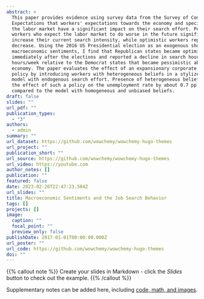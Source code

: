 ```yaml
---
abstract: >
  This paper provides evidence using survey data from the Survey of Consumer
  Expectations that workers' expectations towards the economy and specifically
  the labor market have a significant impact on their search effort. Pessimistic
  workers who expect the labor market to do worse in the future significantly
  increase their current search intensity, while optimistic workers report a
  decrease. Using the 2016 US Presidential election as an exogenous shock to
  macroeconomic sentiments, I find that Republican states became optimistic
  immediately after the elections and reported a decline in search hours by 3.75
  hours/week relative to the Democrat states that became pessimistic about the
  economy. The paper evaluates the effect of an expansionary corporate tax cut
  policy by introducing workers with heterogeneous beliefs in a stylized search
  model with endogenous search effort. Presence of heterogeneous beliefs dampens
  the effect of such a policy on the unemployment rate by about 0.7 pp as
  compared to the model with homogeneous and unbiased beliefs. 
draft: false
slides: ""
url_pdf: ""
publication_types:
  - "3"
authors:
  - admin
summary: ""
url_dataset: https://github.com/wowchemy/wowchemy-hugo-themes
url_project: ""
publication_short: ""
url_source: https://github.com/wowchemy/wowchemy-hugo-themes
url_video: https://youtube.com
author_notes: []
publication: ""
featured: false
date: 2023-02-26T22:47:23.504Z
url_slides: ""
title: Macroeconomic Sentiments and the Job Search Behavior
tags: []
projects: []
image:
  caption: ""
  focal_point: ""
  preview_only: false
publishDate: 2017-01-01T00:00:00.000Z
url_poster: ""
url_code: https://github.com/wowchemy/wowchemy-hugo-themes
doi: ""
---
```



{{% callout note %}}
Create your slides in Markdown - click the *Slides* button to check out the example.
{{% /callout %}}

Supplementary notes can be added here, including [code, math, and images](https://wowchemy.com/docs/writing-markdown-latex/).